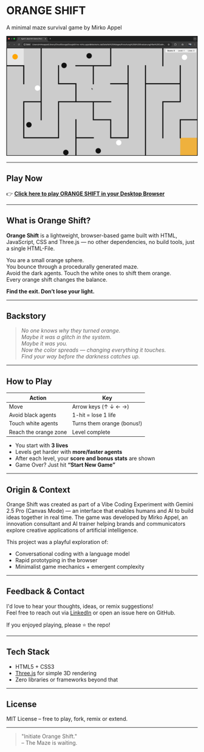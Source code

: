 # ORANGE SHIFT  
A minimal maze survival game by Mirko Appel

![Orange Shift](banner.png)

---

## Play Now

👉 **[Click here to play ORANGE SHIFT in your Desktop Browser](https://mirkoappel.github.io/orangeshift/)**

---

## What is Orange Shift?

**Orange Shift** is a lightweight, browser-based game built with HTML, JavaScript, CSS and Three.js — no other dependencies, no build tools, just a single HTML-File.

You are a small orange sphere.  
You bounce through a procedurally generated maze.  
Avoid the dark agents. Touch the white ones to shift them orange.  
Every orange shift changes the balance.

**Find the exit. Don’t lose your light.**

---

## Backstory

> _No one knows why they turned orange._  
> _Maybe it was a glitch in the system._  
> _Maybe it was you._  
> _Now the color spreads — changing everything it touches._  
> _Find your way before the darkness catches up._

---

## How to Play

| Action              | Key                    |
|---------------------|------------------------|
| Move                | Arrow keys (↑ ↓ ← →)   |
| Avoid black agents  | 1-hit = lose 1 life    |
| Touch white agents  | Turns them orange (bonus!) |
| Reach the orange zone | Level complete        |

- You start with **3 lives**
- Levels get harder with **more/faster agents**
- After each level, your **score and bonus stats** are shown
- Game Over? Just hit **“Start New Game”**

---

## Origin & Context

Orange Shift was created as part of a Vibe Coding Experiment with Gemini 2.5 Pro (Canvas Mode) — an interface that enables humans and AI to build ideas together in real time. The game was developed by Mirko Appel, an innovation consultant and AI trainer helping brands and communicators explore creative applications of artificial intelligence.

This project was a playful exploration of:
- Conversational coding with a language model
- Rapid prototyping in the browser
- Minimalist game mechanics + emergent complexity

---

## Feedback & Contact

I'd love to hear your thoughts, ideas, or remix suggestions!  
Feel free to reach out via [LinkedIn](https://www.linkedin.com/in/mirko-appel/) or open an issue here on GitHub.

If you enjoyed playing, please ⭐️ the repo!

---

## Tech Stack

- HTML5 + CSS3
- [Three.js](https://threejs.org/) for simple 3D rendering
- Zero libraries or frameworks beyond that

---

## License

MIT License – free to play, fork, remix or extend.

---

> "Initiate Orange Shift."  
> – The Maze is waiting.
